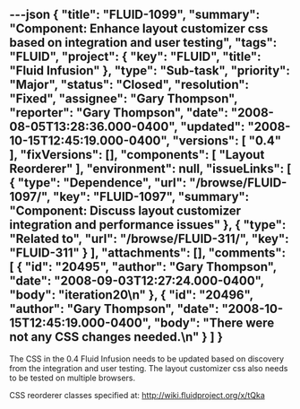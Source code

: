 ---json
{
  "title": "FLUID-1099",
  "summary": "Component: Enhance layout customizer css based on integration and user testing",
  "tags": "FLUID",
  "project": {
    "key": "FLUID",
    "title": "Fluid Infusion"
  },
  "type": "Sub-task",
  "priority": "Major",
  "status": "Closed",
  "resolution": "Fixed",
  "assignee": "Gary Thompson",
  "reporter": "Gary Thompson",
  "date": "2008-08-05T13:28:36.000-0400",
  "updated": "2008-10-15T12:45:19.000-0400",
  "versions": [
    "0.4"
  ],
  "fixVersions": [],
  "components": [
    "Layout Reorderer"
  ],
  "environment": null,
  "issueLinks": [
    {
      "type": "Dependence",
      "url": "/browse/FLUID-1097/",
      "key": "FLUID-1097",
      "summary": "Component: Discuss layout customizer integration and performance issues"
    },
    {
      "type": "Related to",
      "url": "/browse/FLUID-311/",
      "key": "FLUID-311"
    }
  ],
  "attachments": [],
  "comments": [
    {
      "id": "20495",
      "author": "Gary Thompson",
      "date": "2008-09-03T12:27:24.000-0400",
      "body": "iteration20\n"
    },
    {
      "id": "20496",
      "author": "Gary Thompson",
      "date": "2008-10-15T12:45:19.000-0400",
      "body": "There were not any CSS changes needed.\n"
    }
  ]
}
---
The CSS in the 0.4 Fluid Infusion needs to be updated based on discovery from the integration and user testing.  The layout customizer css also needs to be tested on multiple browsers.

CSS reorderer classes specified at: <http://wiki.fluidproject.org/x/tQka>

        
